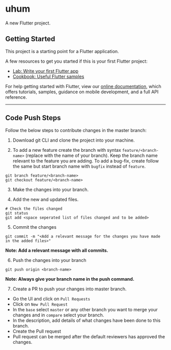 # uhum

A new Flutter project.

## Getting Started

This project is a starting point for a Flutter application.

A few resources to get you started if this is your first Flutter project:

- [Lab: Write your first Flutter app](https://flutter.dev/docs/get-started/codelab)
- [Cookbook: Useful Flutter samples](https://flutter.dev/docs/cookbook)

For help getting started with Flutter, view our
[online documentation](https://flutter.dev/docs), which offers tutorials,
samples, guidance on mobile development, and a full API reference.

---
## Code Push Steps

Follow the below steps to contribute changes in the master branch:

1. Download git CLI and clone the project into your machine.

2. To add a new feature create the branch with syntax `feature/<branch-name>` (replace <branch-name> with the name of your branch). Keep the branch name relevant to the feature      you are adding. To add a bug-fix, create follow the same but start branch name with `bugfix` instead of `feature`.
```
git branch feature/<branch-name>
git checkout feature/<branch-name>
```
  
3. Make the changes into your branch.

4. Add the new and updated files.
```
# Check the files changed
git status
git add <space seperated list of files changed and to be added>
```
5. Commit the changes
```
git commit -m "<Add a relevant message for the changes you have made in the added files>"
```
**Note: Add a relevant message with all commits.**

6. Push the changes into your branch
```
git push origin <branch-name>
```
**Note: Always give your branch name in the push command.**

7. Create a PR to push your changes into master branch. 
- Go the UI and click on `Pull Requests`
- Click on `New Pull Request`
- In the `base` select `master` or any other branch you want to merge your changes and in `compare` select your branch.
- In the description, add details of what changes have been done to this branch.
- Create the Pull request
- Pull request can be merged after the default reviewers has approved the changes.
